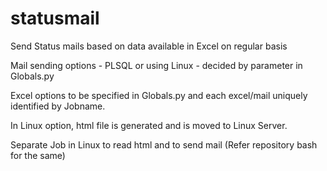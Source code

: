 # statusmail

Send Status mails based on data available in Excel on regular basis

Mail sending options - PLSQL or using Linux  - decided by parameter in Globals.py

Excel options to be specified in Globals.py and each excel/mail uniquely identified by Jobname.

In Linux option, html file is generated and is moved to Linux Server.

Separate Job in Linux to read html and to send mail (Refer repository bash for the same) 
